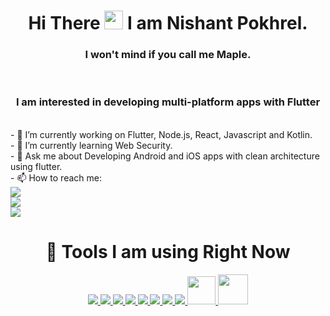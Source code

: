 
<h1 align="center">Hi There <img src="https://raw.githubusercontent.com/MartinHeinz/MartinHeinz/master/wave.gif" width="30px"> I am Nishant Pokhrel.</h1>
<h3 align="center">I won't mind if you call me Maple.</h3>

<br/>

<h3 align="center">I am interested in developing multi-platform apps with Flutter</h3>

<br/>
- 🔭 I’m currently working on Flutter, Node.js, React, Javascript and Kotlin. <br/>
- 🌱 I’m currently learning Web Security.<br/>
- 💬 Ask me about Developing Android and iOS apps with clean architecture using flutter.<br/>
- 📫 How to reach me:<br/> <a href = "https://www.linkedin.com/in/nishant-pokhrel-572911217/"><img src="https://img.icons8.com/fluent/48/000000/linkedin.png"/></a><br/>
<a href = "https://twitter.com/rawn_yeast"><img src="https://img.icons8.com/fluent/48/000000/twitter.png"/></a><br/>
<a href = "https://www.instagram.com/n1shantxx"><img src="https://img.icons8.com/fluent/48/000000/instagram-new.png"/></a><br/>

<h1 align="center">🚀 Tools I am using Right Now</h1>

<p align="center">
    <a href="https://www.w3.org/html/" target="_blank"> <img src="https://img.icons8.com/color/48/000000/html-5.png"/> </a>
    <a href="https://www.w3schools.com/css/" target="_blank"> <img src="https://img.icons8.com/color/48/000000/css3.png"/> </a>
    <a href="https://www.dartlang.org" target="_blank"> <img src="https://img.icons8.com/color/48/000000/dart.png"/> </a>
    <a href="https://www.flutter.dev" target="_blank"> <img src="https://img.icons8.com/color/48/000000/flutter.png"/> </a>
    <a href="https://developer.mozilla.org/en-US/docs/Web/JavaScript" target="_blank"> <img src="https://img.icons8.com/color/48/000000/javascript.png"/> </a>
    <a href="https://www.mysql.com" target="_blank"> <img src="https://img.icons8.com/color/48/000000/mysql-logo.png"/> </a>
    <a href="https://www.mongodb.com" target="_blank"> <img src="https://img.icons8.com/color/48/000000/mongodb.png"/> </a>
    <a href="https://git-scm.com" target="_blank"> <img src="https://img.icons8.com/color/48/000000/git.png"/> </a>
    <a href="https://nodejs.org/" target="_blank"> <img width="45px" src="https://img.icons8.com/color/48/000000/nodejs.png"/> </a>
    <a href="https://getbootstrap.com/" target="_blank"> <img width="48px" src="https://img.icons8.com/color/48/000000/bootstrap.png"/> </a>
</p>

<br/>
